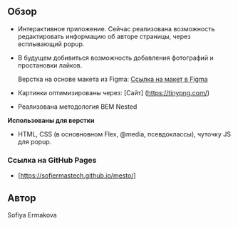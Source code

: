 ## Обзор
* Интерактивное приложение.
  Сейчас реализована возможность редактировать информацию об авторе страницы, через всплывающий popup.

* В будущем добивиться возможность добавления фотографий и простановки лайков.
  
  Верстка на основе макета из Figma:
  [Ссылка на макет в Figma](https://www.figma.com/file/2cn9N9jSkmxD84oJik7xL7/JavaScript.-Sprint-4?node-id=0%3A1) 

* Картинки оптимизированы через: [Сайт] (https://tinypng.com/)
* Реализована методология BEM Nested

**Использованы для верстки**
* HTML, CSS (в основновном Flex, @media, псевдоклассы), чуточку JS для popup.

### Ссылка на GitHub Pages
* [https://sofiermastech.github.io/mesto/]

## Автор
Sofiya Ermakova
